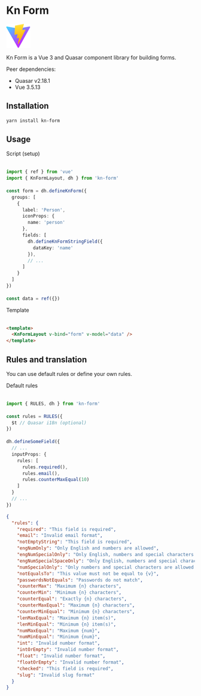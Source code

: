# Kn Form

![Vite](https://raw.githubusercontent.com/knpreacher/kn-form-lib/refs/heads/main/public/vite.svg)

Kn Form is a Vue 3 and Quasar component library for building forms.

Peer dependencies:

- Quasar v2.18.1
- Vue 3.5.13

## Installation

```bash
yarn install kn-form
```

## Usage

Script (setup)

```typescript

import { ref } from 'vue'
import { KnFormLayout, dh } from 'kn-form'

const form = dh.defineKnForm({
  groups: [
    {
      label: 'Person',
      iconProps: {
        name: 'person'
      },
      fields: [
        dh.defineKnFormStringField({
          dataKey: 'name'
        }),
        // ...
      ]
    }
  ]
})

const data = ref({})

```

Template

```html

<template>
  <KnFormLayout v-bind="form" v-model="data" />
</template>
```

## Rules and translation

You can use default rules or define your own rules.

Default rules

```typescript

import { RULES, dh } from 'kn-form'

const rules = RULES({
  $t // Quasar i18n (optional)
})

dh.defineSomeField({
  // ...
  inputProps: {
    rules: [
      rules.required(),
      rules.email(),
      rules.counterMaxEqual(10)
    ]
  }
  // ...
})
```

```json
{
  "rules": {
    "required": "This field is required",
    "email": "Invalid email format",
    "notEmptyString": "This field is required",
    "engNumOnly": "Only English and numbers are allowed",
    "engNumSpecialOnly": "Only English, numbers and special characters are allowed (no space allowed)",
    "engNumSpecialSpaceOnly": "Only English, numbers and special characters are allowed",
    "numSpecialOnly": "Only numbers and special characters are allowed (no space allowed)",
    "notEqualsTo": "This value must not be equal to {v}",
    "passwordsNotEquals": "Passwords do not match",
    "counterMax": "Maximum {n} characters",
    "counterMin": "Minimum {n} characters",
    "counterEqual": "Exactly {n} characters",
    "counterMaxEqual": "Maximum {n} characters",
    "counterMinEqual": "Minimum {n} characters",
    "lenMaxEqual": "Maximum {n} item(s)",
    "lenMinEqual": "Minimum {n} item(s)",
    "numMaxEqual": "Maximum {num}",
    "numMinEqual": "Minimum {num}",
    "int": "Invalid number format",
    "intOrEmpty": "Invalid number format",
    "float": "Invalid number format",
    "floatOrEmpty": "Invalid number format",
    "checked": "This field is required",
    "slug": "Invalid slug format"
  }
}
```
